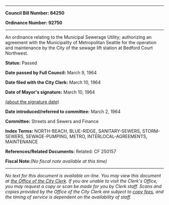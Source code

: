 

********

**Council Bill Number: 84250**
   
**Ordinance Number: 92750**
********

 An ordinance relating to the Municipal Sewerage Utility; authorizing an agreement with the Municipality of Metropolitan Seattle for the operation and maintenance by the City of the sewage lift station at Bedford Court Northwest.

**Status:** Passed
   
**Date passed by Full Council:** March 9, 1964
   
**Date filed with the City Clerk:** March 10, 1964
   
**Date of Mayor's signature:** March 10, 1964
   
[(about the signature date)](/~public/approvaldate.htm)
   
   
   
**Date introduced/referred to committee:** March 2, 1964
   
**Committee:** Streets and Sewers and Finance
   
   
**Index Terms:** NORTH-BEACH, BLUE-RIDGE, SANITARY-SEWERS, STORM-SEWERS, SEWAGE-PUMPING, METRO, INTERLOCAL-AGREEMENTS, MAINTENANCE

**References/Related Documents:** Related: CF 250157

**Fiscal Note:**_(No fiscal note available at this time)_
********

_No text for this document is available on-line. You may view this document at [the Office of the City Clerk](http://www.seattle.gov/leg/clerk/contactUs.htm). If you are unable to visit the Clerk's Office, you may request a copy or scan be made for you by Clerk staff. Scans and copies provided by the Office of the City Clerk are subject to [copy fees](http://clerk.seattle.gov/~public/clerkfees.htm), and the timing of service is dependent on the availability of staff._

